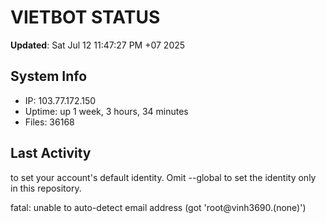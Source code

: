# VIETBOT STATUS
**Updated**: Sat Jul 12 11:47:27 PM +07 2025

## System Info
- IP: 103.77.172.150
- Uptime: up 1 week, 3 hours, 34 minutes
- Files: 36168

## Last Activity

to set your account's default identity.
Omit --global to set the identity only in this repository.

fatal: unable to auto-detect email address (got 'root@vinh3690.(none)')
